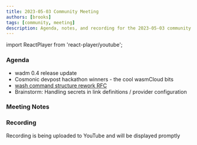 ```yaml
---
title: 2023-05-03 Community Meeting
authors: [brooks]
tags: [community, meeting]
description: Agenda, notes, and recording for the 2023-05-03 community meeting
---
```


import ReactPlayer from 'react-player/youtube';

### Agenda
- wadm 0.4 release update 
- Cosmonic devpost hackathon winners - the cool wasmCloud bits
- [wash command structure rework RFC](https://github.com/wasmCloud/wash/issues/538)
- Brainstorm: Handling secrets in link definitions / provider configuration

<!--truncate-->

### Meeting Notes

### Recording
Recording is being uploaded to YouTube and will be displayed promptly
